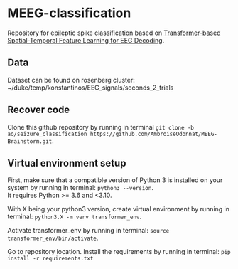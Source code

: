 # MEEG-classification 

Repository for epileptic spike classification based on [Transformer-based Spatial-Temporal Feature
Learning for EEG Decoding](https://arxiv.org/pdf/2106.11170.pdf).

## Data
Dataset can be found on rosenberg cluster: ~/duke/temp/konstantinos/EEG_signals/seconds_2_trials 

## Recover code
Clone this github repository by running in terminal `git clone -b ao/seizure_classification https://github.com/AmbroiseOdonnat/MEEG-Brainstorm.git`.  

## Virtual environment setup

First, make sure that a compatible version of Python 3 is installed on your system by running in terminal: `python3 --version`.  
It requires Python >= 3.6 and <3.10.  

With X being your python3 version, create virtual environment by running in terminal: `python3.X -m venv transformer_env`.   

Activate transformer_env by running in terminal: `source transformer_env/bin/activate`.  

Go to repository location. Install the requirements by running in terminal: `pip install -r requirements.txt`
